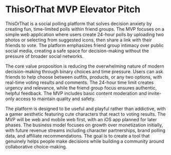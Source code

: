 # ThisOrThat MVP Elevator Pitch

ThisOrThat is a social polling platform that solves decision anxiety by creating fun, time-limited polls within friend groups. The MVP focuses on a simple web application where users create 24-hour polls by uploading two photos or selecting from suggested icons, then share a link with their friends to vote. The platform emphasizes friend group intimacy over public social media, creating a safe space for decision-making without the pressure of broader social networks.

The core value proposition is reducing the overwhelming nature of modern decision-making through binary choices and time pressure. Users can ask friends to help choose between outfits, products, or any two options, with real-time voting results and comments. The 24-hour time limit creates urgency and relevance, while the friend group focus ensures authentic, helpful feedback. The MVP includes basic content moderation and invite-only access to maintain quality and safety.

The platform is designed to be useful and playful rather than addictive, with a gamer aesthetic featuring cute characters that react to voting results. The MVP will be web and mobile web first, with an iOS app planned for later phases. The business model focuses on growth over monetization initially, with future revenue streams including character partnerships, brand polling data, and affiliate recommendations. The goal is to create a tool that genuinely helps people make decisions while building a community around collaborative choice-making.
